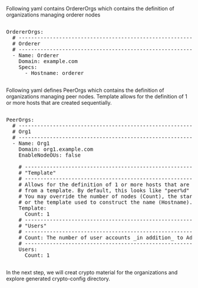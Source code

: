 Following yaml contains OrdererOrgs which contains the definition of organizations managing orderer nodes

<pre class="file" data-filename="config.yaml" data-target="replace">

OrdererOrgs:
  # ---------------------------------------------------------------------------
  # Orderer
  # ---------------------------------------------------------------------------
  - Name: Orderer
    Domain: example.com
    Specs:
      - Hostname: orderer
	  
</pre>


Following yaml defines PeerOrgs which contains the definition of organizations managing peer nodes. Template allows for the definition of 1 or more hosts that are created sequentially.


<pre class="file" data-filename="config.yaml">

PeerOrgs:
  # ---------------------------------------------------------------------------
  # Org1
  # ---------------------------------------------------------------------------
  - Name: Org1
    Domain: org1.example.com
    EnableNodeOUs: false

    # ---------------------------------------------------------------------------
    # "Template"
    # ---------------------------------------------------------------------------
    # Allows for the definition of 1 or more hosts that are created sequentially
    # from a template. By default, this looks like "peer%d" from 0 to Count-1.
    # You may override the number of nodes (Count), the starting index (Start)
    # or the template used to construct the name (Hostname).
    Template:
      Count: 1
    # ---------------------------------------------------------------------------
    # "Users"
    # ---------------------------------------------------------------------------
    # Count: The number of user accounts _in addition_ to Admin
    # ---------------------------------------------------------------------------
    Users:
      Count: 1
	  
</pre>

In the next step, we will creat crypto material for the organizations and explore generated crypto-config directory.